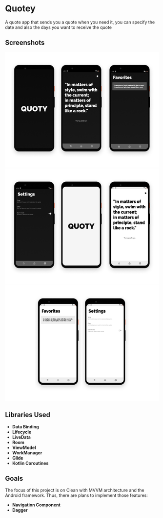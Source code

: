 # Quotey

A quote app that sends you a quote when you need it,
you can specify the date and also the days you want to receive the quote

## Screenshots

<div style="text-align:center">
    <img src="metadata/screenshots/quotey_1.png"/>
    <img src="metadata/screenshots/quotey_2.png"/>
    <img src="metadata/screenshots/quotey_3.png"/>
</div>

## Libraries Used

- **Data Binding**
- **Lifecycle**
- **LiveData**
- **Room**
- **ViewModel**
- **WorkManager**
- **Glide**
- **Kotlin Coroutines**

## Goals

The focus of this project is on Clean with MVVM architecture and the Android framework.
Thus, there are plans to implement those features:

- **Navigation Component**
- **Dagger**

